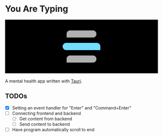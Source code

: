 # You Are Typing

![You Are Typing header](.github/header.png)

A mental health app written with [Tauri](https://tauri.app/).

## TODOs

-   [x] Setting an event handler for "Enter" and "Command+Enter"
-   [ ] Connecting frontend and backend
    -   [ ] Get content from backend
    -   [ ] Send content to backend
-   [ ] Have program automatically scroll to end
